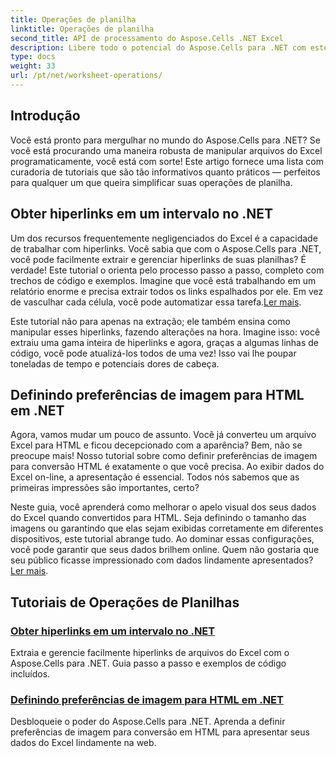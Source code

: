 ```yaml
---
title: Operações de planilha
linktitle: Operações de planilha
second_title: API de processamento do Aspose.Cells .NET Excel
description: Libere todo o potencial do Aspose.Cells para .NET com estes tutoriais práticos que abordam operações de planilhas e aprimoram seus arquivos do Excel.
type: docs
weight: 33
url: /pt/net/worksheet-operations/
---
```

## Introdução

Você está pronto para mergulhar no mundo do Aspose.Cells para .NET? Se você está procurando uma maneira robusta de manipular arquivos do Excel programaticamente, você está com sorte! Este artigo fornece uma lista com curadoria de tutoriais que são tão informativos quanto práticos — perfeitos para qualquer um que queira simplificar suas operações de planilha.

## Obter hiperlinks em um intervalo no .NET

Um dos recursos frequentemente negligenciados do Excel é a capacidade de trabalhar com hiperlinks. Você sabia que com o Aspose.Cells para .NET, você pode facilmente extrair e gerenciar hiperlinks de suas planilhas? É verdade! Este tutorial o orienta pelo processo passo a passo, completo com trechos de código e exemplos. Imagine que você está trabalhando em um relatório enorme e precisa extrair todos os links espalhados por ele. Em vez de vasculhar cada célula, você pode automatizar essa tarefa.[Ler mais](./get-hyperlinks-in-a-range/).

Este tutorial não para apenas na extração; ele também ensina como manipular esses hiperlinks, fazendo alterações na hora. Imagine isso: você extraiu uma gama inteira de hiperlinks e agora, graças a algumas linhas de código, você pode atualizá-los todos de uma vez! Isso vai lhe poupar toneladas de tempo e potenciais dores de cabeça.

## Definindo preferências de imagem para HTML em .NET

Agora, vamos mudar um pouco de assunto. Você já converteu um arquivo Excel para HTML e ficou decepcionado com a aparência? Bem, não se preocupe mais! Nosso tutorial sobre como definir preferências de imagem para conversão HTML é exatamente o que você precisa. Ao exibir dados do Excel on-line, a apresentação é essencial. Todos nós sabemos que as primeiras impressões são importantes, certo?

 Neste guia, você aprenderá como melhorar o apelo visual dos seus dados do Excel quando convertidos para HTML. Seja definindo o tamanho das imagens ou garantindo que elas sejam exibidas corretamente em diferentes dispositivos, este tutorial abrange tudo. Ao dominar essas configurações, você pode garantir que seus dados brilhem online. Quem não gostaria que seu público ficasse impressionado com dados lindamente apresentados?[Ler mais](./setting-image-preferences-for-html/).

## Tutoriais de Operações de Planilhas
### [Obter hiperlinks em um intervalo no .NET](./get-hyperlinks-in-a-range/)
Extraia e gerencie facilmente hiperlinks de arquivos do Excel com o Aspose.Cells para .NET. Guia passo a passo e exemplos de código incluídos.
### [Definindo preferências de imagem para HTML em .NET](./setting-image-preferences-for-html/)
Desbloqueie o poder do Aspose.Cells para .NET. Aprenda a definir preferências de imagem para conversão em HTML para apresentar seus dados do Excel lindamente na web.